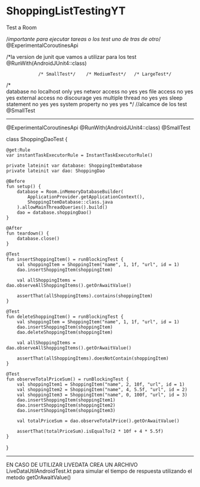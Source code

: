 # ShoppingListTestingYT

Test a Room

/*importante para ejecutar tareas o los test uno de tras de otro*/
@ExperimentalCoroutinesApi

/*la version de junit que vamos a utilizar para los test
@RunWith(AndroidJUnit4::class)

                /* SmallTest*/    /* MediumTest*/   /* LargeTest*/
 /*               
database              no         localhost only         yes
networ access         no              yes               yes
file access           no              yes               yes
external access       no          discourage            yes
multiple thread       no              yes               yes
sleep statement       no              yes               yes
system property       no              yes               yes
*/
//alcamce de los test
@SmallTest

-------------------------------------------

@ExperimentalCoroutinesApi
@RunWith(AndroidJUnit4::class)
@SmallTest

class ShoppingDaoTest {

    @get:Rule
    var instantTaskExecutorRule = InstantTaskExecutorRule()

    private lateinit var database: ShoppingItemDatabase
    private lateinit var dao: ShoppingDao

    @Before
    fun setup() {
        database = Room.inMemoryDatabaseBuilder(
            ApplicationProvider.getApplicationContext(),
            ShoppingItemDatabase::class.java
        ).allowMainThreadQueries().build()
        dao = database.shoppingDao()
    }

    @After
    fun teardown() {
        database.close()
    }

    @Test
    fun insertShoppingItem() = runBlockingTest {
        val shoppingItem = ShoppingItem("name", 1, 1f, "url", id = 1)
        dao.insertShoppingItem(shoppingItem)

        val allShoppingItems = dao.observeAllShoppingItems().getOrAwaitValue()

        assertThat(allShoppingItems).contains(shoppingItem)
    }

    @Test
    fun deleteShoppingItem() = runBlockingTest {
        val shoppingItem = ShoppingItem("name", 1, 1f, "url", id = 1)
        dao.insertShoppingItem(shoppingItem)
        dao.deleteShoppingItem(shoppingItem)

        val allShoppingItems = dao.observeAllShoppingItems().getOrAwaitValue()

        assertThat(allShoppingItems).doesNotContain(shoppingItem)
    }

    @Test
    fun observeTotalPriceSum() = runBlockingTest {
        val shoppingItem1 = ShoppingItem("name", 2, 10f, "url", id = 1)
        val shoppingItem2 = ShoppingItem("name", 4, 5.5f, "url", id = 2)
        val shoppingItem3 = ShoppingItem("name", 0, 100f, "url", id = 3)
        dao.insertShoppingItem(shoppingItem1)
        dao.insertShoppingItem(shoppingItem2)
        dao.insertShoppingItem(shoppingItem3)

        val totalPriceSum = dao.observeTotalPrice().getOrAwaitValue()

        assertThat(totalPriceSum).isEqualTo(2 * 10f + 4 * 5.5f)
    }
}

-----------------------------
EN CASO DE UTILIZAR LIVEDATA CREA UN ARCHIVO LiveDataUtilAndroidTest.kt para simular el tiempo de respuesta utilizando el metodo getOrAwaitValue()

